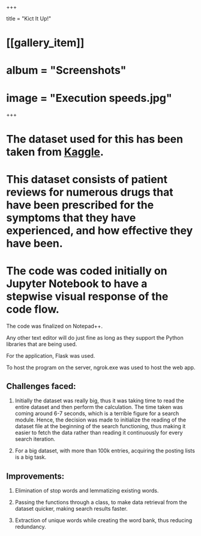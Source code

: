 +++

title =  "Kict It Up!"

# [[gallery_item]]
# album = "Screenshots"
# image = "Execution speeds.jpg"
+++
# The dataset used for this has been taken from [Kaggle](https://www.kaggle.com/jessicali9530/kuc-hackathon-winter-2018/home).
# This dataset consists of patient reviews for numerous drugs that have been prescribed for the symptoms that they have experienced, and how effective they have been.

# The code was coded initially on Jupyter Notebook to have a stepwise visual response of the code flow.
The code was finalized on Notepad++.

Any other text editor will do just fine as long as they support the Python libraries that are being used.

For the application, Flask was used.

To host the program on the server, ngrok.exe was used to host the web app.


**<h2> Challenges faced:</h2>**

1. Initially the dataset was really big, thus it was taking time to read the entire dataset and then perform the calculation. The time taken was coming around 6-7 seconds, which is a terrible figure for a search module. Hence, the decision was made to initialize the reading of the dataset file at the beginning of the search functioning, thus making it easier to fetch the data rather than reading it continuously for every search iteration.

2. For a big dataset, with more than 100k entries, acquiring the posting lists is a big task.<br>

**<h2>Improvements:</h2>**

1. Elimination of stop words and lemmatizing existing words.

2. Passing the functions through a class, to make data retrieval from the dataset quicker, making search results faster.

3. Extraction of unique words while creating the word bank, thus reducing redundancy.
